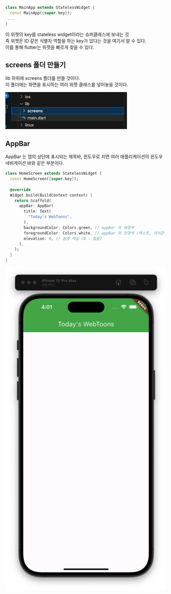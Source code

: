 


```dart
class MainApp extends StatelessWidget {
  const MainApp({super.key}); 
 ... 
}
```
이 위젯의 key를 stateless widget이라는 슈퍼클래스에 보내는 것  
즉 위젯은 ID 같은 식별자 역할을 하는 key가 있다는 것을 여기서 알 수 있다.  
이를 통해 flutter는 위젯을 빠르게 찾을 수 있다.  

## screens 폴더 만들기  

lib 하위에 screens 폴더를 만들 것이다.  
이 폴더에는 화면을 표시하는 여러 위젯 클래스를 넣어놓을 것이다.  

![alt text](image.png)  

## AppBar  

AppBar 는 앱의 상단에 표시되는 제목바, 윈도우로 치면 여러 애플리케이션의 윈도우 네비게이션 바와 같은 부분이다.  

```dart
class HomeScreen extends StatelessWidget {
  const HomeScreen({super.key});

  @override
  Widget build(BuildContext context) {
    return Scaffold(
      appBar: AppBar(
        title: Text(
          "Today's WebToons",
        ),
        backgroundColor: Colors.green, // appBar 의 배경색
        foregroundColor: Colors.white, // appBar 의 전경색 (텍스트, 아이콘 등)
        elevation: 0, // 음영 색상 (0 : 없음)
      ),
    );
  }
}
```

![alt text](image-1.png)

